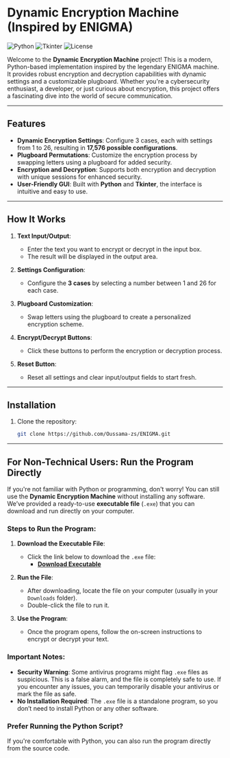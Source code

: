 # Dynamic Encryption Machine (Inspired by ENIGMA)

![Python](https://img.shields.io/badge/Python-3.x-blue)
![Tkinter](https://img.shields.io/badge/GUI-Tkinter-green)
![License](https://img.shields.io/badge/License-MIT-orange)

Welcome to the **Dynamic Encryption Machine** project! This is a modern, Python-based implementation inspired by the legendary ENIGMA machine. It provides robust encryption and decryption capabilities with dynamic settings and a customizable plugboard. Whether you're a cybersecurity enthusiast, a developer, or just curious about encryption, this project offers a fascinating dive into the world of secure communication.

---

## **Features**

- **Dynamic Encryption Settings**: Configure 3 cases, each with settings from 1 to 26, resulting in **17,576 possible configurations**.
- **Plugboard Permutations**: Customize the encryption process by swapping letters using a plugboard for added security.
- **Encryption and Decryption**: Supports both encryption and decryption with unique sessions for enhanced security.
- **User-Friendly GUI**: Built with **Python** and **Tkinter**, the interface is intuitive and easy to use.


---

## **How It Works**

1. **Text Input/Output**:
   - Enter the text you want to encrypt or decrypt in the input box.
   - The result will be displayed in the output area.

2. **Settings Configuration**:
   - Configure the **3 cases** by selecting a number between 1 and 26 for each case.

3. **Plugboard Customization**:
   - Swap letters using the plugboard to create a personalized encryption scheme.

4. **Encrypt/Decrypt Buttons**:
   - Click these buttons to perform the encryption or decryption process.

5. **Reset Button**:
   - Reset all settings and clear input/output fields to start fresh.

---

## **Installation**

1. Clone the repository:
   ```bash
   git clone https://github.com/Oussama-zs/ENIGMA.git

---

## **For Non-Technical Users: Run the Program Directly**

If you're not familiar with Python or programming, don't worry! You can still use the **Dynamic Encryption Machine** without installing any software. We’ve provided a ready-to-use **executable file** (`.exe`) that you can download and run directly on your computer.

### **Steps to Run the Program**:
1. **Download the Executable File**:
   - Click the link below to download the `.exe` file:
     - **[Download Executable](ENIGMA.exe)**

2. **Run the File**:
   - After downloading, locate the file on your computer (usually in your `Downloads` folder).
   - Double-click the file to run it.

3. **Use the Program**:
   - Once the program opens, follow the on-screen instructions to encrypt or decrypt your text.

### **Important Notes**:
- **Security Warning**: Some antivirus programs might flag `.exe` files as suspicious. This is a false alarm, and the file is completely safe to use. If you encounter any issues, you can temporarily disable your antivirus or mark the file as safe.
- **No Installation Required**: The `.exe` file is a standalone program, so you don’t need to install Python or any other software.

### **Prefer Running the Python Script?**
If you're comfortable with Python, you can also run the program directly from the source code.
